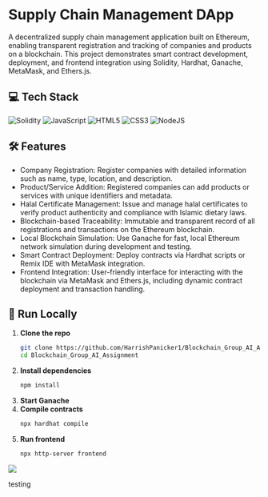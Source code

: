 # Supply Chain Management DApp
A decentralized supply chain management application built on Ethereum, enabling transparent registration and tracking of companies and products on a blockchain. This project demonstrates smart contract development, deployment, and frontend integration using Solidity, Hardhat, Ganache, MetaMask, and Ethers.js.

## 💻 Tech Stack
![Solidity](https://img.shields.io/badge/Solidity-%23363636.svg?style=for-the-badge&logo=solidity&logoColor=white) ![JavaScript](https://img.shields.io/badge/javascript-%23323330.svg?style=for-the-badge&logo=javascript&logoColor=%23F7DF1E) ![HTML5](https://img.shields.io/badge/html5-%23E34F26.svg?style=for-the-badge&logo=html5&logoColor=white) ![CSS3](https://img.shields.io/badge/css3-%231572B6.svg?style=for-the-badge&logo=css3&logoColor=white) ![NodeJS](https://img.shields.io/badge/node.js-6DA55F?style=for-the-badge&logo=node.js&logoColor=white)

## 🛠️ Features
- Company Registration: Register companies with detailed information such as name, type, location, and description.
- Product/Service Addition: Registered companies can add products or services with unique identifiers and metadata.
- Halal Certificate Management: Issue and manage halal certificates to verify product authenticity and compliance with Islamic dietary laws.
- Blockchain-based Traceability: Immutable and transparent record of all registrations and transactions on the Ethereum blockchain.
- Local Blockchain Simulation: Use Ganache for fast, local Ethereum network simulation during development and testing.
- Smart Contract Deployment: Deploy contracts via Hardhat scripts or Remix IDE with MetaMask integration.
- Frontend Integration: User-friendly interface for interacting with the blockchain via MetaMask and Ethers.js, including dynamic contract deployment and transaction handling.

## 🚀 Run Locally
1. **Clone the repo**
   ```bash
   git clone https://github.com/HarrishPanicker1/Blockchain_Group_AI_Assignment.git
   cd Blockchain_Group_AI_Assignment
   ```
2. **Install dependencies**
   ```bash
   npm install
   ```
3. **Start Ganache**
4. **Compile contracts**
   ```bash
   npx hardhat compile
   ```
5. **Run frontend**
   ```bash
   npx http-server frontend
   ```

[![](https://visitcount.itsvg.in/api?id=imy1l&icon=0&color=0)](https://visitcount.itsvg.in)


testing
